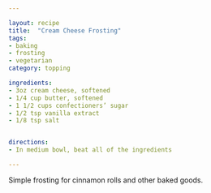 ```yaml
---

layout: recipe
title:  "Cream Cheese Frosting"
tags: 
- baking
- frosting
- vegetarian
category: topping

ingredients:
- 3oz cream cheese, softened
- 1/4 cup butter, softened
- 1 1/2 cups confectioners’ sugar
- 1/2 tsp vanilla extract
- 1/8 tsp salt


directions:
- In medium bowl, beat all of the ingredients

---
```


Simple frosting for cinnamon rolls and other baked goods.